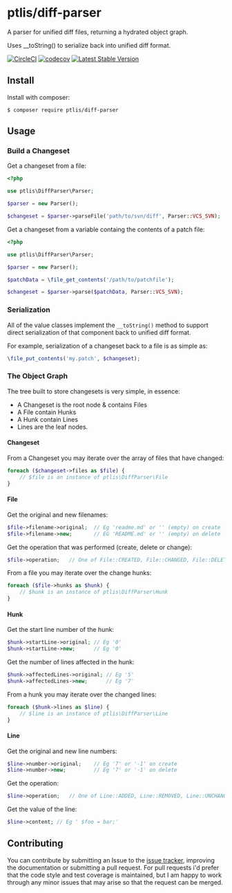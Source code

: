 # ptlis/diff-parser

A parser for unified diff files, returning a hydrated object graph.

Uses __toString() to serialize back into unified diff format.


[![CircleCI](https://dl.circleci.com/status-badge/img/gh/ptlis/diff-parser/tree/main.svg?style=svg)](https://dl.circleci.com/status-badge/redirect/gh/ptlis/diff-parser/tree/main) [![codecov](https://codecov.io/gh/ptlis/diff-parser/branch/master/graph/badge.svg?token=r8NgjZyVVL)](https://codecov.io/gh/ptlis/diff-parser) [![Latest Stable Version](https://poser.pugx.org/ptlis/diff-parser/v/stable.png)](https://packagist.org/packages/ptlis/diff-parser)



## Install

Install with composer:

```shell
$ composer require ptlis/diff-parser
```


## Usage


### Build a Changeset

Get a changeset from a file:

```php
<?php

use ptlis\DiffParser\Parser;

$parser = new Parser();

$changeset = $parser->parseFile('path/to/svn/diff', Parser::VCS_SVN);
```

Get a changeset from a variable containg the contents of a patch file:

```php
<?php

use ptlis\DiffParser\Parser;

$parser = new Parser();

$patchData = \file_get_contents('/path/to/patchfile');

$changeset = $parser->parse($patchData, Parser::VCS_SVN);
```


### Serialization

All of the value classes implement the ```__toString()``` method to support direct serialization of that component back to unified diff format.

For example, serialization of a changeset back to a file is as simple as:

```php
\file_put_contents('my.patch', $changeset);
```


### The Object Graph

The tree built to store changesets is very simple, in essence:

* A Changeset is the root node & contains Files
* A File contain Hunks
* A Hunk contain Lines
* Lines are the leaf nodes.

#### Changeset

From a Changeset you may iterate over the array of files that have changed:

```php
foreach ($changeset->files as $file) {
    // $file is an instance of ptlis\DiffParser\File
}
```

#### File

Get the original and new filenames:

```php    
$file->filename->original;  // Eg 'readme.md' or '' (empty) on create
$file->filename->new;       // EG 'README.md' or '' (empty) on delete
```

Get the operation that was performed (create, delete or change):

```php
$file->operation;   // One of File::CREATED, File::CHANGED, File::DELETED  
```

From a file you may iterate over the change hunks:

```php
foreach ($file->hunks as $hunk) {
    // $hunk is an instance of ptlis\DiffParser\Hunk
}  
```

#### Hunk

Get the start line number of the hunk:

```php
$hunk->startLine->original; // Eg '0'
$hunk->startLine->new;      // Eg '0'
```

Get the number of lines affected in the hunk:

```php
$hunk->affectedLines->original; // Eg '5'
$hunk->affectedLines->new;      // Eg '7'
```

From a hunk you may iterate over the changed lines:

```php
foreach ($hunk->lines as $line) {
    // $line is an instance of ptlis\DiffParser\Line
}
```


#### Line

Get the original and new line numbers:

```php
$line->number->original;    // Eg '7' or '-1' on create
$line->number->new;         // Eg '7' or '-1' on delete
```

Get the operation:

```php
$line->operation;   // One of Line::ADDED, Line::REMOVED, Line::UNCHANGED
```

Get the value of the line:

```php
$line->content; // Eg ' $foo = bar;'
```


## Contributing

You can contribute by submitting an Issue to the [issue tracker](https://github.com/ptlis/vcs/issues), improving the documentation or submitting a pull request. For pull requests i'd prefer that the code style and test coverage is maintained, but I am happy to work through any minor issues that may arise so that the request can be merged.
